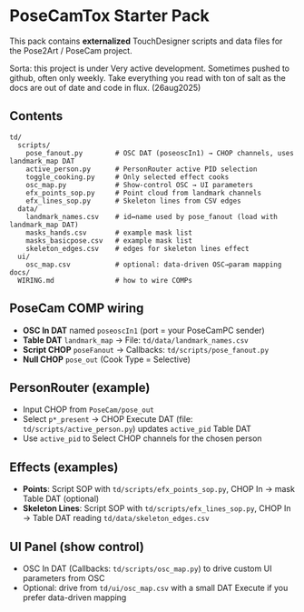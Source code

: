 # PoseCamTox Starter Pack

This pack contains **externalized** TouchDesigner scripts and data files for the Pose2Art / PoseCam project.

Sorta: this project is under Very active development. Sometimes pushed to github, often only weekly.  Take everything you read with ton of salt as the docs are out of date and code in flux. (26aug2025)

## Contents

```
td/
  scripts/
    pose_fanout.py        # OSC DAT (poseoscIn1) → CHOP channels, uses landmark_map DAT
    active_person.py      # PersonRouter active PID selection
    toggle_cooking.py     # Only selected effect cooks
    osc_map.py            # Show-control OSC → UI parameters
    efx_points_sop.py     # Point cloud from landmark channels
    efx_lines_sop.py      # Skeleton lines from CSV edges
  data/
    landmark_names.csv    # id↔name used by pose_fanout (load with landmark_map DAT)
    masks_hands.csv       # example mask list
    masks_basicpose.csv   # example mask list
    skeleton_edges.csv    # edges for skeleton lines effect
  ui/
    osc_map.csv           # optional: data-driven OSC→param mapping
docs/
  WIRING.md               # how to wire COMPs
```

## PoseCam COMP wiring

- **OSC In DAT** named `poseoscIn1` (port = your PoseCamPC sender)
- **Table DAT** `landmark_map` → File: `td/data/landmark_names.csv`
- **Script CHOP** `poseFanout` → Callbacks: `td/scripts/pose_fanout.py`
- **Null CHOP** `pose_out` (Cook Type = Selective)

## PersonRouter (example)

- Input CHOP from `PoseCam/pose_out`
- Select `p*_present` → CHOP Execute DAT (file: `td/scripts/active_person.py`) updates `active_pid` Table DAT
- Use `active_pid` to Select CHOP channels for the chosen person

## Effects (examples)

- **Points**: Script SOP with `td/scripts/efx_points_sop.py`, CHOP In → mask Table DAT (optional)
- **Skeleton Lines**: Script SOP with `td/scripts/efx_lines_sop.py`, CHOP In → Table DAT reading `td/data/skeleton_edges.csv`

## UI Panel (show control)

- OSC In DAT (Callbacks: `td/scripts/osc_map.py`) to drive custom UI parameters from OSC
- Optional: drive from `td/ui/osc_map.csv` with a small DAT Execute if you prefer data-driven mapping
